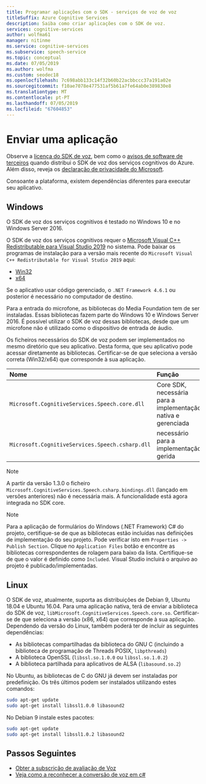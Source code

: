 ```yaml
---
title: Programar aplicações com o SDK - serviços de voz de voz
titleSuffix: Azure Cognitive Services
description: Saiba como criar aplicações com o SDK de voz.
services: cognitive-services
author: wolfma61
manager: nitinme
ms.service: cognitive-services
ms.subservice: speech-service
ms.topic: conceptual
ms.date: 07/05/2019
ms.author: wolfma
ms.custom: seodec18
ms.openlocfilehash: 7c698abb133c14f32b60b22acbbccc37a191a02e
ms.sourcegitcommit: f10ae7078e477531af5b61a7fe64ab0e389830e8
ms.translationtype: MT
ms.contentlocale: pt-PT
ms.lasthandoff: 07/05/2019
ms.locfileid: "67604853"
---
```

# <a name="ship-an-application"></a>Enviar uma aplicação

Observe a [licença do SDK de voz](https://aka.ms/csspeech/license201809), bem como o [avisos de software de terceiros](https://csspeechstorage.blob.core.windows.net/drop/1.0.0/ThirdPartyNotices.html) quando distribui o SDK de voz dos serviços cognitivos do Azure. Além disso, reveja os [declaração de privacidade do Microsoft](https://aka.ms/csspeech/privacy).

Consoante a plataforma, existem dependências diferentes para executar seu aplicativo.

## <a name="windows"></a>Windows

O SDK de voz dos serviços cognitivos é testado no Windows 10 e no Windows Server 2016.

O SDK de voz dos serviços cognitivos requer o [Microsoft Visual C++ Redistributable para Visual Studio 2019](https://support.microsoft.com/help/2977003/the-latest-supported-visual-c-downloads) no sistema. Pode baixar os programas de instalação para a versão mais recente do `Microsoft Visual C++ Redistributable for Visual Studio 2019` aqui:

- [Win32](https://aka.ms/vs/16/release/vc_redist.x86.exe)
- [x64](https://aka.ms/vs/16/release/vc_redist.x64.exe)

Se o aplicativo usar código gerenciado, o `.NET Framework 4.6.1` ou posterior é necessário no computador de destino.

Para a entrada do microfone, as bibliotecas do Media Foundation tem de ser instaladas. Essas bibliotecas fazem parte do Windows 10 e Windows Server 2016. É possível utilizar o SDK de voz dessas bibliotecas, desde que um microfone não é utilizado como o dispositivo de entrada de áudio.

Os ficheiros necessários do SDK de voz podem ser implementados no mesmo diretório que seu aplicativo. Desta forma, que seu aplicativo pode acessar diretamente as bibliotecas. Certificar-se de que seleciona a versão correta (Win32/x64) que corresponde à sua aplicação.

| Nome | Função
|:-----|:----|
| `Microsoft.CognitiveServices.Speech.core.dll` | Core SDK, necessária para a implementação nativa e gerenciada
| `Microsoft.CognitiveServices.Speech.csharp.dll` | necessário para a implementação gerida

>[!NOTE]
> A partir da versão 1.3.0 o ficheiro `Microsoft.CognitiveServices.Speech.csharp.bindings.dll` (lançado em versões anteriores) não é necessária mais. A funcionalidade está agora integrada no SDK core.

>[!NOTE]
> Para a aplicação de formulários do Windows (.NET Framework) C# do projeto, certifique-se de que as bibliotecas estão incluídas nas definições de implementação do seu projeto. Pode verificar isto em `Properties -> Publish Section`. Clique no `Application Files` botão e encontre as bibliotecas correspondentes de rolagem para baixo da lista. Certifique-se de que o valor é definido como `Included`. Visual Studio incluirá o arquivo ao projeto é publicado/implementadas.

## <a name="linux"></a>Linux

O SDK de voz, atualmente, suporta as distribuições de Debian 9, Ubuntu 18.04 e Ubuntu 16.04.
Para uma aplicação nativa, terá de enviar a biblioteca do SDK de voz, `libMicrosoft.CognitiveServices.Speech.core.so`.
Certificar-se de que seleciona a versão (x86, x64) que corresponde à sua aplicação. Dependendo da versão do Linux, também poderá ter de incluir as seguintes dependências:

* As bibliotecas compartilhadas da biblioteca do GNU C (incluindo a biblioteca de programação de Threads POSIX, `libpthreads`)
* A biblioteca OpenSSL (`libssl.so.1.0.0` ou `libssl.so.1.0.2`)
* A biblioteca partilhada para aplicativos de ALSA (`libasound.so.2`)

No Ubuntu, as bibliotecas de C do GNU já devem ser instaladas por predefinição. Os três últimos podem ser instalados utilizando estes comandos:

```sh
sudo apt-get update
sudo apt-get install libssl1.0.0 libasound2
```

No Debian 9 instale estes pacotes:

```sh
sudo apt-get update
sudo apt-get install libssl1.0.2 libasound2
```

## <a name="next-steps"></a>Passos Seguintes

* [Obter a subscrição de avaliação de Voz](https://azure.microsoft.com/try/cognitive-services/)
* [Veja como a reconhecer a conversão de voz em c#](quickstart-csharp-dotnet-windows.md)
